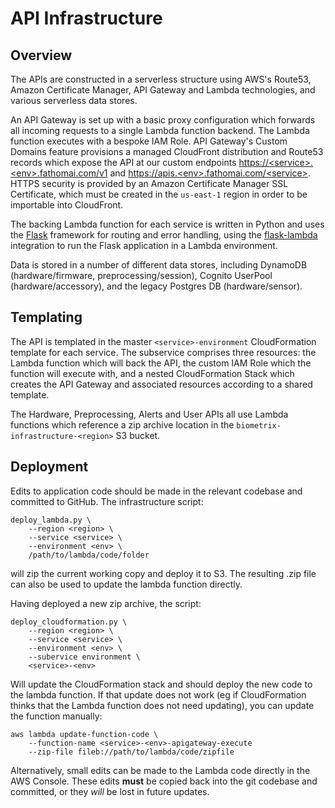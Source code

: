 # API Infrastructure

## Overview

The APIs are constructed in a serverless structure using AWS's Route53, Amazon Certificate Manager, API Gateway and Lambda technologies, and various serverless data stores.

An API Gateway is set up with a basic proxy configuration which forwards all incoming requests to a single Lambda function backend. The Lambda function executes with a bespoke IAM Role. API Gateway's Custom Domains feature provisions a managed CloudFront distribution and Route53 records which expose the API at our custom endpoints [https://\<service\>.\<env\>.fathomai.com/v1](https://<service>.<env>.fathomai.com/v1) and [https://apis.\<env\>.fathomai.com/\<service\>](https://apis.\<env\>.fathomai.com/\<service\>). HTTPS security is provided by an Amazon Certificate Manager SSL Certificate, which must be created in the `us-east-1` region in order to be importable into CloudFront.

The backing Lambda function for each service is written in Python and uses the [Flask](http://flask.pocoo.org/) framework for routing and error handling, using the [flask-lambda](https://github.com/sivel/flask-lambda) integration to run the Flask application in a Lambda environment.

Data is stored in a number of different data stores, including DynamoDB (hardware/firmware, preprocessing/session), Cognito UserPool (hardware/accessory), and the legacy Postgres DB (hardware/sensor).

## Templating

The API is templated in the master `<service>-environment` CloudFormation template for each service.  The subservice comprises three resources: the Lambda function which will back the API, the custom IAM Role which the function will execute with, and a nested CloudFormation Stack which creates the API Gateway and associated resources according to a shared template.

The Hardware, Preprocessing, Alerts and User APIs all use Lambda functions which reference a zip archive location in the `biometrix-infrastructure-<region>` S3 bucket.  

## Deployment

Edits to application code should be made in the relevant codebase and committed to GitHub.  The infrastructure script:

```
deploy_lambda.py \
    --region <region> \
    --service <service> \
    --environment <env> \
    /path/to/lambda/code/folder
```

will zip the current working copy and deploy it to S3.  The resulting .zip file can also be used to update the lambda function directly.

Having deployed a new zip archive, the script:

```
deploy_cloudformation.py \
    --region <region> \
    --service <service> \
    --environment <env> \
    --subervice environment \
    <service>-<env>
```

Will update the CloudFormation stack and should deploy the new code to the lambda function.  If that update does not work (eg if CloudFormation thinks that the Lambda function does not need updating), you can update the function manually:

```
aws lambda update-function-code \
    --function-name <service>-<env>-apigateway-execute
    --zip-file fileb://path/to/lambda/code/zipfile
```

Alternatively, small edits can be made to the Lambda code directly in the AWS Console.  These edits __must__ be copied back into the git codebase and committed, or they _will_ be lost in future updates.
